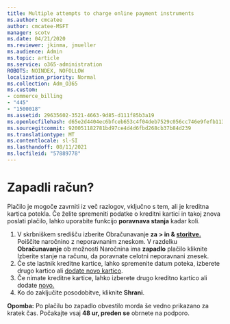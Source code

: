 ```yaml
---
title: Multiple attempts to charge online payment instruments
ms.author: cmcatee
author: cmcatee-MSFT
manager: scotv
ms.date: 04/21/2020
ms.reviewer: jkinma, jmueller
ms.audience: Admin
ms.topic: article
ms.service: o365-administration
ROBOTS: NOINDEX, NOFOLLOW
localization_priority: Normal
ms.collection: Adm_O365
ms.custom:
- commerce_billing
- "445"
- "1500018"
ms.assetid: 29635602-3521-4663-9d85-d111f85b3a19
ms.openlocfilehash: d65e2d4404ec6bfceb653c4f04deb7529c056cc746e9fefb113cdc1fd16261b1
ms.sourcegitcommit: 920051182781bd97ce4d4d6fbd268cb37b84d239
ms.translationtype: MT
ms.contentlocale: sl-SI
ms.lasthandoff: 08/11/2021
ms.locfileid: "57889778"
---
```

# <a name="past-due-account"></a>Zapadli račun?

Plačilo je mogoče zavrniti iz več razlogov, vključno s tem, ali je kreditna kartica potekla. Če želite spremeniti podatke o kreditni kartici in takoj znova poslati plačilo, lahko uporabite funkcijo **poravnava stanja** kadar koli.

1. V skrbniškem središču izberite Obračunavanje **za > in & [storitve.](https://go.microsoft.com/fwlink/p/?linkid=842054)**
Poiščite naročnino z neporavnanim zneskom. V razdelku **Obračunavanje** ob možnosti Naročnina ima  **zapadlo** plačilo kliknite Izberite stanje na računu, da poravnate celotni neporavnani znesek.
2. Če ste lastnik kreditne kartice, lahko spremenite datum poteka, izberete drugo kartico ali [dodate novo kartico](https://docs.microsoft.com/microsoft-365/commerce/billing-and-payments/manage-payment-methods).
3. Če nimate kreditne kartice, lahko izberete drugo kreditno kartico ali dodate [novo.](https://docs.microsoft.com/microsoft-365/commerce/billing-and-payments/manage-payment-methods)
4. Ko do zaključite posodobitve, kliknite **Shrani**.

**Opomba:** Po plačilu bo zapadlo obvestilo morda še vedno prikazano za kratek čas. Počakajte vsaj **48 ur, preden se** obrnete na podporo.
